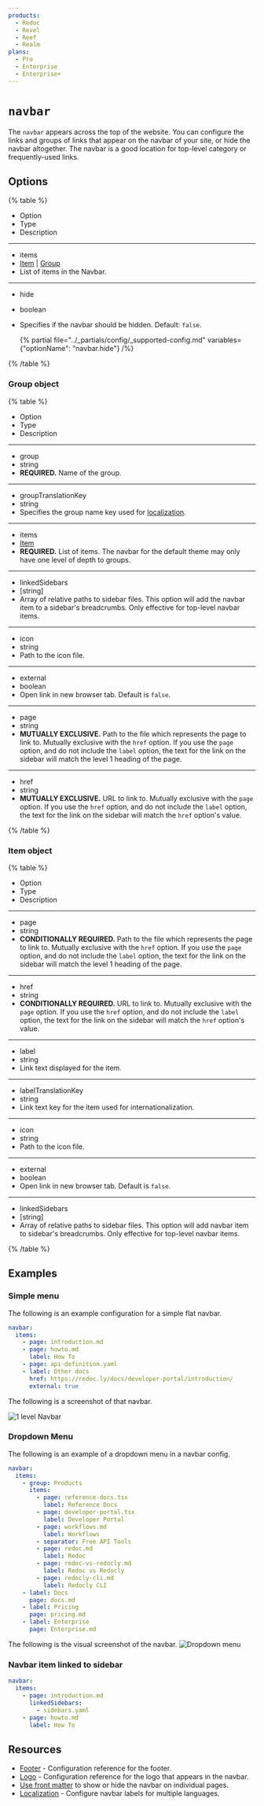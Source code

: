 ```yaml
---
products:
  - Redoc
  - Revel
  - Reef
  - Realm
plans:
  - Pro
  - Enterprise
  - Enterprise+
---
```

# `navbar`

The `navbar` appears across the top of the website.
You can configure the links and groups of links that appear on the navbar of your site, or hide the navbar altogether.
The navbar is a good location for top-level category or frequently-used links.

## Options

{% table %}

- Option
- Type
- Description

---

- items
- [Item](#item-object) | [Group](#group-object)
- List of items in the Navbar.

---

- hide
- boolean
- Specifies if the navbar should be hidden.
  Default: `false`.

  {% partial file="../_partials/config/_supported-config.md" variables={"optionName": "navbar.hide"} /%}

{% /table %}

### Group object

{% table %}

- Option
- Type
- Description

---

- group
- string
- **REQUIRED.** Name of the group.

---

- groupTranslationKey
- string
- Specifies the group name key used for [localization](./l10n.md).

---

- items
- [Item](#item-object)
- **REQUIRED.**
  List of items.
  The navbar for the default theme may only have one level of depth to groups.

---

- linkedSidebars
- [string]
- Array of relative paths to sidebar files. This option will add the navbar item to a sidebar's breadcrumbs. Only effective for top-level navbar items.

---

- icon
- string
- Path to the icon file.

---

- external
- boolean
- Open link in new browser tab. Default is `false`.

---

- page
- string
- **MUTUALLY EXCLUSIVE.** Path to the file which represents the page to link to.
  Mutually exclusive with the `href` option.
  If you use the `page` option, and do not include the `label` option,
  the text for the link on the sidebar will match the level 1 heading of the page.

---

- href
- string
- **MUTUALLY EXCLUSIVE.** URL to link to.
  Mutually exclusive with the `page` option.
  If you use the `href` option, and do not include the `label` option,
  the text for the link on the sidebar will match the `href` option's value.


{% /table %}

### Item object

{% table %}

- Option
- Type
- Description

---

- page
- string
- **CONDITIONALLY REQUIRED.** Path to the file which represents the page to link to.
  Mutually exclusive with the `href` option.
  If you use the `page` option, and do not include the `label` option,
  the text for the link on the sidebar will match the level 1 heading of the page.

---

- href
- string
- **CONDITIONALLY REQUIRED.** URL to link to.
  Mutually exclusive with the `page` option.
  If you use the `href` option, and do not include the `label` option,
  the text for the link on the sidebar will match the `href` option's value.

---

- label
- string
- Link text displayed for the item.

---

- labelTranslationKey
- string
- Link text key for the item used for internationalization.

---

- icon
- string
- Path to the icon file.

---

- external
- boolean
- Open link in new browser tab. Default is `false`.

---

- linkedSidebars
- [string]
- Array of relative paths to sidebar files. This option will add navbar item to sidebar's breadcrumbs. Only effective for top-level navbar items.

{% /table %}

## Examples

### Simple menu

The following is an example configuration for a simple flat navbar.

```yaml {% title="redocly.yaml" %}
navbar:
  items:
    - page: introduction.md
    - page: howto.md
      label: How To
    - page: api-definition.yaml
    - label: Other docs
      href: https://redoc.ly/docs/developer-portal/introduction/
      external: true
```

The following is a screenshot of that navbar.

![1 level Navbar](./images/1-level-navbar.png)

### Dropdown Menu

The following is an example of a dropdown menu in a navbar config.

```yaml {% title="redocly.yaml" %}
navbar:
  items:
    - group: Products
      items:
        - page: reference-docs.tsx
          label: Reference Docs
        - page: developer-portal.tsx
          label: Developer Portal
        - page: workflows.md
          label: Workflows
        - separator: Free API Tools
        - page: redoc.md
          label: Redoc
        - page: redoc-vs-redocly.md
          label: Redoc vs Redocly
        - page: redocly-cli.md
          label: Redocly CLI
    - label: Docs
      page: docs.md
    - label: Pricing
      page: pricing.md
    - label: Enterprise
      page: Enterprise.md
```

The following is the visual screenshot of the navbar.
![Dropdown menu](./images/dropdown-menu.png)

### Navbar item linked to sidebar

```yaml {% title="redocly.yaml" %}
navbar:
  items:
    - page: introduction.md
      linkedSidebars:
        - sidebars.yaml
    - page: howto.md
      label: How To
```

## Resources

- [Footer](./footer.md) - Configuration reference for the footer.
- [Logo](./logo.md) - Configuration reference for the logo that appears in the navbar.
- [Use front matter](./front-matter-config.md) to show or hide the navbar on individual pages.
- [Localization](./l10n.md) - Configure navbar labels for multiple languages.
